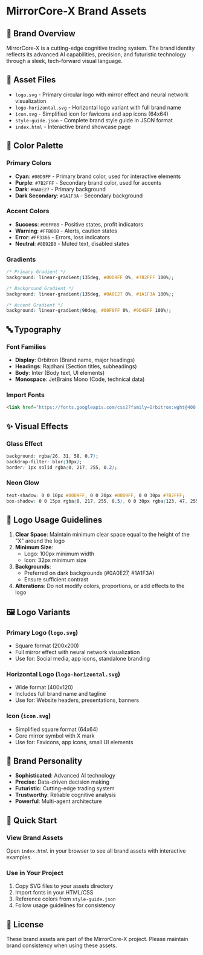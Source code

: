 # MirrorCore-X Brand Assets

## 🎨 Brand Overview

MirrorCore-X is a cutting-edge cognitive trading system. The brand identity reflects its advanced AI capabilities, precision, and futuristic technology through a sleek, tech-forward visual language.

## 📁 Asset Files

- `logo.svg` - Primary circular logo with mirror effect and neural network visualization
- `logo-horizontal.svg` - Horizontal logo variant with full brand name
- `icon.svg` - Simplified icon for favicons and app icons (64x64)
- `style-guide.json` - Complete brand style guide in JSON format
- `index.html` - Interactive brand showcase page

## 🎨 Color Palette

### Primary Colors
- **Cyan**: `#00D9FF` - Primary brand color, used for interactive elements
- **Purple**: `#7B2FFF` - Secondary brand color, used for accents
- **Dark**: `#0A0E27` - Primary background
- **Dark Secondary**: `#1A1F3A` - Secondary background

### Accent Colors
- **Success**: `#00FF88` - Positive states, profit indicators
- **Warning**: `#FFB800` - Alerts, caution states
- **Error**: `#FF3366` - Errors, loss indicators
- **Neutral**: `#8B92B0` - Muted text, disabled states

### Gradients
```css
/* Primary Gradient */
background: linear-gradient(135deg, #00D9FF 0%, #7B2FFF 100%);

/* Background Gradient */
background: linear-gradient(135deg, #0A0E27 0%, #1A1F3A 100%);

/* Accent Gradient */
background: linear-gradient(90deg, #00F0FF 0%, #9D4EFF 100%);
```

## 🔤 Typography

### Font Families
- **Display**: Orbitron (Brand name, major headings)
- **Headings**: Rajdhani (Section titles, subheadings)
- **Body**: Inter (Body text, UI elements)
- **Monospace**: JetBrains Mono (Code, technical data)

### Import Fonts
```html
<link href="https://fonts.googleapis.com/css2?family=Orbitron:wght@400;700;900&family=Rajdhani:wght@300;400;600;700&family=Inter:wght@300;400;500;600;700&family=JetBrains+Mono:wght@400;500&display=swap" rel="stylesheet">
```

## ✨ Visual Effects

### Glass Effect
```css
background: rgba(26, 31, 58, 0.7);
backdrop-filter: blur(10px);
border: 1px solid rgba(0, 217, 255, 0.2);
```

### Neon Glow
```css
text-shadow: 0 0 10px #00D9FF, 0 0 20px #00D9FF, 0 0 30px #7B2FFF;
box-shadow: 0 0 15px rgba(0, 217, 255, 0.5), 0 0 30px rgba(123, 47, 255, 0.3);
```

## 📐 Logo Usage Guidelines

1. **Clear Space**: Maintain minimum clear space equal to the height of the "X" around the logo
2. **Minimum Size**: 
   - Logo: 100px minimum width
   - Icon: 32px minimum size
3. **Backgrounds**: 
   - Preferred on dark backgrounds (#0A0E27, #1A1F3A)
   - Ensure sufficient contrast
4. **Alterations**: Do not modify colors, proportions, or add effects to the logo

## 🖼️ Logo Variants

### Primary Logo (`logo.svg`)
- Square format (200x200)
- Full mirror effect with neural network visualization
- Use for: Social media, app icons, standalone branding

### Horizontal Logo (`logo-horizontal.svg`)
- Wide format (400x120)
- Includes full brand name and tagline
- Use for: Website headers, presentations, banners

### Icon (`icon.svg`)
- Simplified square format (64x64)
- Core mirror symbol with X mark
- Use for: Favicons, app icons, small UI elements

## 🎯 Brand Personality

- **Sophisticated**: Advanced AI technology
- **Precise**: Data-driven decision making
- **Futuristic**: Cutting-edge trading system
- **Trustworthy**: Reliable cognitive analysis
- **Powerful**: Multi-agent architecture

## 🚀 Quick Start

### View Brand Assets
Open `index.html` in your browser to see all brand assets with interactive examples.

### Use in Your Project
1. Copy SVG files to your assets directory
2. Import fonts in your HTML/CSS
3. Reference colors from `style-guide.json`
4. Follow usage guidelines for consistency

## 📄 License

These brand assets are part of the MirrorCore-X project. Please maintain brand consistency when using these assets.
